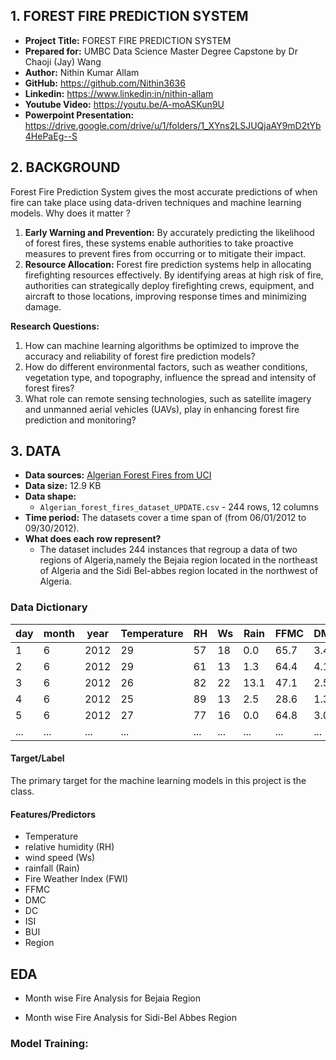 ## 1. FOREST FIRE PREDICTION SYSTEM

- **Project Title:** FOREST FIRE PREDICTION SYSTEM
- **Prepared for:** UMBC Data Science Master Degree Capstone by Dr Chaoji (Jay) Wang 
- **Author:** Nithin Kumar Allam
- **GitHub:** https://github.com/Nithin3636
- **Linkedin:** https://www.linkedin:in/nithin-allam
- **Youtube Video:** https://youtu.be/A-moASKun9U
- **Powerpoint Presentation:** https://drive.google.com/drive/u/1/folders/1_XYns2LSJUQjaAY9mD2tYb4HePaEg--S


## 2. BACKGROUND

Forest Fire Prediction System gives the most accurate predictions of when fire can take place using data-driven techniques and machine learning models.
Why does it matter ?
1. **Early Warning and Prevention:** By accurately predicting the likelihood of forest fires, these systems enable authorities to take proactive measures to prevent fires from occurring or to mitigate their impact. 
2. **Resource Allocation:** Forest fire prediction systems help in allocating firefighting resources effectively. By identifying areas at high risk of fire, authorities can strategically deploy firefighting crews, equipment, and aircraft to those locations, improving response times and minimizing damage.

**Research Questions:**
1. How can machine learning algorithms be optimized to improve the accuracy and reliability of forest fire prediction models?
2. How do different environmental factors, such as weather conditions, vegetation type, and topography, influence the spread and intensity of forest fires?
3. What role can remote sensing technologies, such as satellite imagery and unmanned aerial vehicles (UAVs), play in enhancing forest fire prediction and monitoring?

## 3. DATA

- **Data sources:** [Algerian Forest Fires from UCI](https://archive.ics.uci.edu/dataset/547/algerian+forest+fires+dataset)
- **Data size:** 12.9 KB
- **Data shape:** 
  - `Algerian_forest_fires_dataset_UPDATE.csv` - 244 rows, 12 columns
- **Time period:** The datasets cover a time span of (from 06/01/2012 to 09/30/2012).
- **What does each row represent?**
  - The dataset includes 244 instances that regroup a data of two regions of Algeria,namely the Bejaia region located in the northeast of Algeria and the Sidi Bel-abbes region located in the northwest of Algeria.

### Data Dictionary

| day | month | year | Temperature | RH | Ws | Rain | FFMC | DMC | DC | ISI | BUI | FWI | Classes | Region |
|-----|-------|------|-------------|----|----|------|------|-----|----|-----|-----|-----|---------|--------|
| 1   | 6     | 2012 | 29          | 57 | 18 | 0.0  | 65.7 | 3.4 | 7.6 | 1.3 | 3.4 | 0.5 | 0       | 1      |
| 2   | 6     | 2012 | 29          | 61 | 13 | 1.3  | 64.4 | 4.1 | 7.6 | 1.0 | 3.9 | 0.4 | 0       | 1      |
| 3   | 6     | 2012 | 26          | 82 | 22 | 13.1 | 47.1 | 2.5 | 7.1 | 0.3 | 2.7 | 0.1 | 0       | 1      |
| 4   | 6     | 2012 | 25          | 89 | 13 | 2.5  | 28.6 | 1.3 | 6.9 | 0.0 | 1.7 | 0.0 | 0       | 1      |
| 5   | 6     | 2012 | 27          | 77 | 16 | 0.0  | 64.8 | 3.0 | 14.2| 1.2 | 3.9 | 0.5 | 0       | 1      |
| ... | ...   | ...  | ...         | ...| ...| ...  | ...  | ... | ... | ... | ... | ... | ...     | ...    |


#### Target/Label
The primary target for the machine learning models in this project is the class. 

#### Features/Predictors
- Temperature
- relative humidity (RH)
- wind speed (Ws)
- rainfall (Rain)
- Fire Weather Index (FWI)
- FFMC
- DMC
- DC
- ISI
- BUI
- Region

## EDA
- Month wise Fire Analysis for Bejaia Region

- Month wise Fire Analysis for Sidi-Bel Abbes Region
### Model Training:
